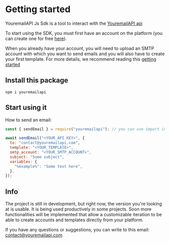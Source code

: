 # Getting started

YouremailAPI Js Sdk is a tool to interact with the [YouremailAPI api](https://youremailapi.com)

To start using the SDK, you must first have an account on the platform (you can create one for free [here](https://youremailapi.com/auth/sign-up)).

When you already have your account, you will need to upload an SMTP account with which you want to send emails and you will also have to create your first template.
For more details, we recommend reading this [getting started](https://docs.youremailapi.com/docs/getting-started)

## Install this package

```text
npm i youremailapi
```

## Start using it

How to send an email:

```js
const { sendEmail } = require("youremailapi"); // you can use import instead

await sendEmail("<YOUR_API_KEY>", {
  to: "contact@youremailapi.com",
  template: "<YOUR_TEMPLATE>",
  smtp_account: "<YOUR_SMTP_ACCOUNT>",
  subject: "Some subject",
  variables: {
    "%example%": "Some text here",
  },
});
```

## Info

The project is still in development, but right now, the version you're looking at is usable. It is being used productively in some projects.
Soon more functionalities will be implemented that allow a customizable iteration to be able to create accounts and templates directly from your platform.

If you have any questions or suggestions, you can write to this email: [contact@youremailapi.com](mailto:contact@youremailapi.com)
